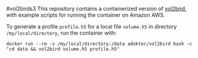 #vol2birds3
This repository contains a containerized version of [vol2bird](https://github.com/adokter/vol2bird), with example scripts for running the container on Amazon AWS.

To generate a profile `profile.h5` for a local file `volume.h5` in directory `/my/local/directory`, run the container with:
```
docker run --rm -v /my/local/directory:/data adokter/vol2bird bash -c "cd data && vol2bird volume.h5 profile.h5"
```
